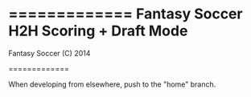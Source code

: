=============
Fantasy Soccer H2H Scoring + Draft Mode
=============

Fantasy Soccer (C) 2014

=============

When developing from elsewhere, push to the "home" branch. 
